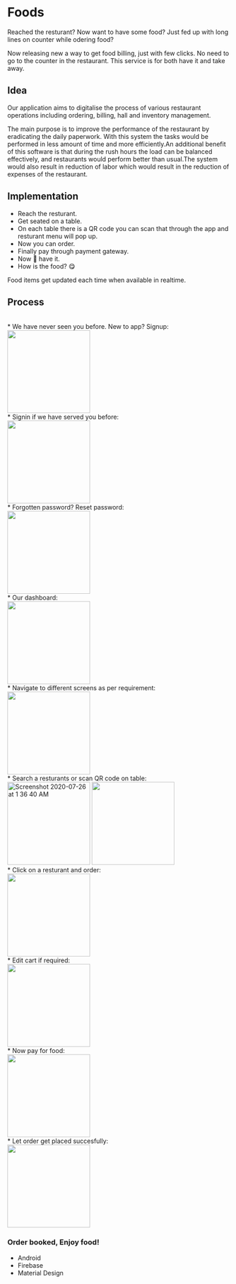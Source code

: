 # Foods

Reached the resturant? Now want to have some food? Just fed up with long lines on counter while odering food? </br>

Now releasing new a way to get food billing, just with few clicks. No need to go to the counter in the restaurant. This service is for both have it and take away.


## Idea

Our application aims to digitalise the process of various restaurant operations including ordering, billing, hall and inventory management.

The main purpose is to improve the performance of the restaurant by eradicating the daily paperwork. With this system the tasks would be performed in less amount of time and more efficiently.An additional benefit of this software is that during the rush hours the load can be balanced effectively, and restaurants would perform better than usual.The system would also result in reduction of labor which would result in the reduction of expenses of the restaurant.

## Implementation

* Reach the resturant.
* Get seated on a table.
* On each table there is a QR code you can scan that through the app and resturant menu will pop up.
* Now you can order.
* Finally pay through payment gateway.
* Now 🍕 have it.
* How is the food? 😋

Food items get updated each time when available in realtime.

## Process
</br>
* We have never seen you before. New to app? Signup:
</br>
<img width="187" src="https://user-images.githubusercontent.com/35291991/88464837-8dc6d800-cedb-11ea-85c1-2032d485c859.png">

</br>
* Signin if we have served you before:
</br>
<img width="187" src="https://user-images.githubusercontent.com/35291991/88465105-c4055700-cedd-11ea-86a5-17934338ce4e.png">

</br>
* Forgotten password? Reset password:
</br>
<img width="187" src="https://user-images.githubusercontent.com/35291991/88465352-ef894100-cedf-11ea-9be4-9816fa660ed9.png">

</br>
* Our dashboard:
</br>
<img width="187" src="https://user-images.githubusercontent.com/35291991/88465163-5efe3100-cede-11ea-8221-c85e891cd572.png">

</br>
* Navigate to different screens as per requirement:
</br>
<img width="187" src="https://user-images.githubusercontent.com/35291991/88465202-bbf9e700-cede-11ea-81a7-ebd6082f0f5c.png">

</br>
* Search a resturants or scan QR code on table:
</br>
<img width="187" alt="Screenshot 2020-07-26 at 1 36 40 AM" src="https://user-images.githubusercontent.com/35291991/88465410-763e1e00-cee0-11ea-8137-f1e1e8ea7648.png">
<img width="187" src="https://user-images.githubusercontent.com/35291991/88465223-efd50c80-cede-11ea-801c-f5da7f0533db.png">

</br>
* Click on a resturant and order:
</br>
<img width="187" src="https://user-images.githubusercontent.com/35291991/88465244-2743b900-cedf-11ea-8599-3d86b299e1ad.png">

</br>
* Edit cart if required:
</br>
<img width="187" src="https://user-images.githubusercontent.com/35291991/88465295-62de8300-cedf-11ea-9fcc-edc0f45cb1e8.png">

</br>
* Now pay for food:
</br>
<img width="187" src="https://user-images.githubusercontent.com/35291991/88465370-1d6e8580-cee0-11ea-8f8c-08916065f326.png">

</br>
* Let order get placed succesfully:
</br>
<img width="187" src="https://user-images.githubusercontent.com/35291991/88465392-560e5f00-cee0-11ea-8654-42839769e417.png">

### Order booked, Enjoy food!

* Android
* Firebase
* Material Design

